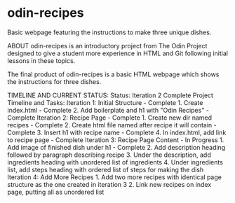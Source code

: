 # odin-recipes
Basic webpage featuring the instructions to make three unique dishes.

ABOUT
odin-recipes is an introductory project from The Odin Project designed to give a student more experience in HTML and Git following initial lessons in these topics.

The final product of odin-recipes is a basic HTML webpage which shows the instructions for three dishes.

TIMELINE AND CURRENT STATUS:
Status: Iteration 2 Complete
Project Timeline and Tasks:
  Iteration 1: Initial Structure - Complete
    1. Create index.html - Complete
    2. Add boilerplate and h1 with "Odin Recipes" - Complete
  Iteration 2: Recipe Page - Complete
    1. Create new dir named recipes - Complete
    2. Create html file named after recipe it will contain - Complete
    3. Insert h1 with recipe name - Complete
    4. In index.html, add link to recipe page - Complete
  Iteration 3: Recipe Page Content - In Progress 
    1. Add image of finished dish under h1 - Complete
    2. Add description heading followed by paragraph describing recipe
    3. Under the description, add ingredients heading with unordered list of ingredients
    4. Under ingredients list, add steps heading with ordered list of steps for making the dish
  Iteration 4: Add More Recipes
    1. Add two more recipes with identical page structure as the one created in iteration 3
    2. Link new recipes on index page, putting all as unordered list